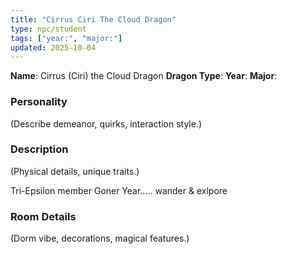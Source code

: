 ```yaml
---
title: "Cirrus Ciri The Cloud Dragon"
type: npc/student
tags: ["year:", "major:"]
updated: 2025-10-04
---
```


**Name**: Cirrus (Ciri) the Cloud Dragon
**Dragon Type**: 
**Year**: 
**Major**: 

### Personality
(Describe demeanor, quirks, interaction style.)

### Description
(Physical details, unique traits.)

Tri-Epsilon member
Goner Year…..
wander & exlpore

### Room Details
(Dorm vibe, decorations, magical features.)
